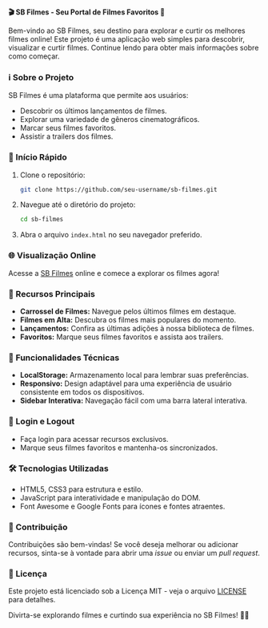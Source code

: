 **🎬 SB Filmes - Seu Portal de Filmes Favoritos 🍿**

Bem-vindo ao SB Filmes, seu destino para explorar e curtir os melhores filmes online! Este projeto é uma aplicação web simples para descobrir, visualizar e curtir filmes. Continue lendo para obter mais informações sobre como começar.

### ℹ️ Sobre o Projeto

SB Filmes é uma plataforma que permite aos usuários:

- Descobrir os últimos lançamentos de filmes.
- Explorar uma variedade de gêneros cinematográficos.
- Marcar seus filmes favoritos.
- Assistir a trailers dos filmes.

### 🚀 Início Rápido

1. Clone o repositório:

    ```bash
    git clone https://github.com/seu-username/sb-filmes.git
    ```

2. Navegue até o diretório do projeto:

    ```bash
    cd sb-filmes
    ```

3. Abra o arquivo `index.html` no seu navegador preferido.

### 🌐 Visualização Online

Acesse a [SB Filmes](https://Jeanaraga.github.io/SBFilmes) online e comece a explorar os filmes agora!

### 🎥 Recursos Principais

- **Carrossel de Filmes:** Navegue pelos últimos filmes em destaque.
- **Filmes em Alta:** Descubra os filmes mais populares do momento.
- **Lançamentos:** Confira as últimas adições à nossa biblioteca de filmes.
- **Favoritos:** Marque seus filmes favoritos e assista aos trailers.

### 🤖 Funcionalidades Técnicas

- **LocalStorage:** Armazenamento local para lembrar suas preferências.
- **Responsivo:** Design adaptável para uma experiência de usuário consistente em todos os dispositivos.
- **Sidebar Interativa:** Navegação fácil com uma barra lateral interativa.

### 👤 Login e Logout

- Faça login para acessar recursos exclusivos.
- Marque seus filmes favoritos e mantenha-os sincronizados.

### 🛠️ Tecnologias Utilizadas

- HTML5, CSS3 para estrutura e estilo.
- JavaScript para interatividade e manipulação do DOM.
- Font Awesome e Google Fonts para ícones e fontes atraentes.

### 🤝 Contribuição

Contribuições são bem-vindas! Se você deseja melhorar ou adicionar recursos, sinta-se à vontade para abrir uma _issue_ ou enviar um _pull request_.

### 📄 Licença

Este projeto está licenciado sob a Licença MIT - veja o arquivo [LICENSE](LICENSE) para detalhes.

Divirta-se explorando filmes e curtindo sua experiência no SB Filmes! 🍿✨